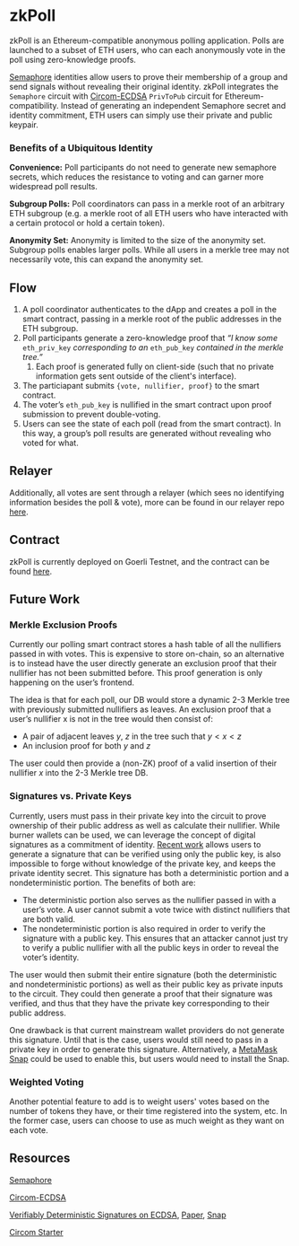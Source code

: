 # zkPoll

zkPoll is an Ethereum-compatible anonymous polling application. Polls are launched to a subset of ETH users, who can each anonymously vote in the poll using zero-knowledge proofs.

[Semaphore](https://semaphore.appliedzkp.org/) identities allow users to prove their membership of a group and send signals without revealing their original identity. zkPoll integrates the `Semaphore` circuit with [Circom-ECDSA](https://github.com/0xPARC/circom-ecdsa) `PrivToPub` circuit for Ethereum-compatibility. Instead of generating an independent Semaphore secret and identity commitment, ETH users can simply use their private and public keypair.

### Benefits of a Ubiquitous Identity

**Convenience:** Poll participants do not need to generate new semaphore secrets, which reduces the resistance to voting and can garner more widespread poll results.

**Subgroup Polls:** Poll coordinators can pass in a merkle root of an arbitrary ETH subgroup (e.g. a merkle root of all ETH users who have interacted with a certain protocol or hold a certain token).

**Anonymity Set:** Anonymity is limited to the size of the anonymity set. Subgroup polls enables larger polls. While all users in a merkle tree may not necessarily vote, this can expand the anonymity set.

## Flow

1. A poll coordinator authenticates to the dApp and creates a poll in the smart contract, passing in a merkle root of the public addresses in the ETH subgroup.
2. Poll participants generate a zero-knowledge proof that _“I know some_ `eth_priv_key` _corresponding to an_ `eth_pub_key` _contained in the merkle tree.”_ 
    1. Each proof is generated fully on client-side (such that no private information gets sent outside of the client's interface). 
3. The particiapant submits `{vote, nullifier, proof}` to the smart contract.
4. The voter’s `eth_pub_key` is nullified in the smart contract upon proof submission to prevent double-voting.
5. Users can see the state of each poll (read from the smart contract). In this way, a group’s poll results are generated without revealing who voted for what.

## Relayer

Additionally, all votes are sent through a relayer (which sees no identifying information besides the poll & vote), more can be found in our relayer repo [here](https://github.com/ratankaliani/zk-poll-relayer).

## Contract

zkPoll is currently deployed on Goerli Testnet, and the contract can be found [here](https://goerli.etherscan.io/address/0x426bf8b7c4f5cb67eb838ce2585116598ce3019a).

## Future Work

### Merkle Exclusion Proofs

Currently our polling smart contract stores a hash table of all the nullifiers passed in with votes. This is expensive to store on-chain, so an alternative is to instead have the user directly generate an exclusion proof that their nullifier has not been submitted before. This proof generation is only happening on the user’s frontend.

The idea is that for each poll, our DB would store a dynamic 2-3 Merkle tree with previously submitted nullifiers as leaves. An exclusion proof that a user’s nullifier x is not in the tree would then consist of:

- A pair of adjacent leaves $y$, $z$ in the tree such that $y < x < z$
- An inclusion proof for both $y$ and $z$

The user could then provide a (non-ZK) proof of a valid insertion of their nullifier $x$ into the 2-3 Merkle tree DB.

### Signatures vs. Private Keys

Currently, users must pass in their private key into the circuit to prove ownership of their public address as well as calculate their nullifier. While burner wallets can be used, we can leverage the concept of digital signatures as a commitment of identity. [Recent work](https://github.com/zk-nullifier-sig/zk-nullifier-sig) allows users to generate a signature that can be verified using only the public key, is also impossible to forge without knowledge of the private key, and keeps the private identity secret. This signature has both a deterministic portion and a nondeterministic portion. The benefits of both are:

- The deterministic portion also serves as the nullifier passed in with a user’s vote. A user cannot submit a vote twice with distinct nullifiers that are both valid.
- The nondeterministic portion is also required in order to verify the signature with a public key. This ensures that an attacker cannot just try to verify a public nullifier with all the public keys in order to reveal the voter’s identity.

The user would then submit their entire signature (both the deterministic and nondeterministic portions) as well as their public key as private inputs to the circuit. They could then generate a proof that their signature was verified, and thus that they have the private key corresponding to their public address.

One drawback is that current mainstream wallet providers do not generate this signature. Until that is the case, users would still need to pass in a private key in order to generate this signature. Alternatively, a [MetaMask Snap](https://metamask.io/snaps/) could be used to enable this, but users would need to install the Snap.

### Weighted Voting

Another potential feature to add is to weight users' votes based on the number of tokens they have, or their time registered into the system, etc. In the former case, users can choose to use as much weight as they want on each vote.

## Resources

[Semaphore](https://semaphore.appliedzkp.org/)

[Circom-ECDSA](https://github.com/0xPARC/circom-ecdsa)

[Verifiably Deterministic Signatures on ECDSA](https://github.com/zk-nullifier-sig/zk-nullifier-sig), [Paper](https://eprint.iacr.org/2022/1255), [Snap](https://ethbogota-2022.netlify.app/)

[Circom Starter](https://github.com/0xPARC/circom-starter)
